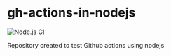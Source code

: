 # gh-actions-in-nodejs

![Node.js CI](https://github.com/RobsonAndraDev/gh-actions-in-nodejs/workflows/Node.js%20CI/badge.svg)

Repository created to test Github actions using nodejs
